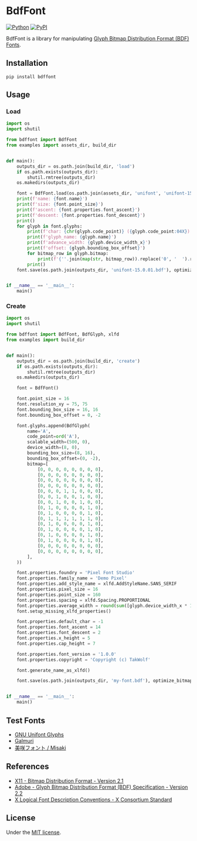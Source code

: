 # BdfFont

[![Python](https://img.shields.io/badge/python-3.11-brightgreen)](https://www.python.org)
[![PyPI](https://img.shields.io/pypi/v/bdffont)](https://pypi.org/project/bdffont/)

BdfFont is a library for manipulating [Glyph Bitmap Distribution Format (BDF) Fonts](https://en.wikipedia.org/wiki/Glyph_Bitmap_Distribution_Format).

## Installation

```shell
pip install bdffont
```

## Usage

### Load

```python
import os
import shutil

from bdffont import BdfFont
from examples import assets_dir, build_dir


def main():
    outputs_dir = os.path.join(build_dir, 'load')
    if os.path.exists(outputs_dir):
        shutil.rmtree(outputs_dir)
    os.makedirs(outputs_dir)

    font = BdfFont.load(os.path.join(assets_dir, 'unifont', 'unifont-15.1.05.bdf'))
    print(f'name: {font.name}')
    print(f'size: {font.point_size}')
    print(f'ascent: {font.properties.font_ascent}')
    print(f'descent: {font.properties.font_descent}')
    print()
    for glyph in font.glyphs:
        print(f'char: {chr(glyph.code_point)} ({glyph.code_point:04X})')
        print(f'glyph_name: {glyph.name}')
        print(f'advance_width: {glyph.device_width_x}')
        print(f'offset: {glyph.bounding_box_offset}')
        for bitmap_row in glyph.bitmap:
            print(f'{''.join(map(str, bitmap_row)).replace('0', '  ').replace('1', '██')}*')
        print()
    font.save(os.path.join(outputs_dir, 'unifont-15.0.01.bdf'), optimize_bitmap=True)


if __name__ == '__main__':
    main()
```

### Create

```python
import os
import shutil

from bdffont import BdfFont, BdfGlyph, xlfd
from examples import build_dir


def main():
    outputs_dir = os.path.join(build_dir, 'create')
    if os.path.exists(outputs_dir):
        shutil.rmtree(outputs_dir)
    os.makedirs(outputs_dir)

    font = BdfFont()

    font.point_size = 16
    font.resolution_xy = 75, 75
    font.bounding_box_size = 16, 16
    font.bounding_box_offset = 0, -2

    font.glyphs.append(BdfGlyph(
        name='A',
        code_point=ord('A'),
        scalable_width=(500, 0),
        device_width=(8, 0),
        bounding_box_size=(8, 16),
        bounding_box_offset=(0, -2),
        bitmap=[
            [0, 0, 0, 0, 0, 0, 0, 0],
            [0, 0, 0, 0, 0, 0, 0, 0],
            [0, 0, 0, 0, 0, 0, 0, 0],
            [0, 0, 0, 0, 0, 0, 0, 0],
            [0, 0, 0, 1, 1, 0, 0, 0],
            [0, 0, 1, 0, 0, 1, 0, 0],
            [0, 0, 1, 0, 0, 1, 0, 0],
            [0, 1, 0, 0, 0, 0, 1, 0],
            [0, 1, 0, 0, 0, 0, 1, 0],
            [0, 1, 1, 1, 1, 1, 1, 0],
            [0, 1, 0, 0, 0, 0, 1, 0],
            [0, 1, 0, 0, 0, 0, 1, 0],
            [0, 1, 0, 0, 0, 0, 1, 0],
            [0, 1, 0, 0, 0, 0, 1, 0],
            [0, 0, 0, 0, 0, 0, 0, 0],
            [0, 0, 0, 0, 0, 0, 0, 0],
        ],
    ))

    font.properties.foundry = 'Pixel Font Studio'
    font.properties.family_name = 'Demo Pixel'
    font.properties.add_style_name = xlfd.AddStyleName.SANS_SERIF
    font.properties.pixel_size = 16
    font.properties.point_size = 160
    font.properties.spacing = xlfd.Spacing.PROPORTIONAL
    font.properties.average_width = round(sum([glyph.device_width_x * 10 for glyph in font.glyphs]) / len(font.glyphs))
    font.setup_missing_xlfd_properties()

    font.properties.default_char = -1
    font.properties.font_ascent = 14
    font.properties.font_descent = 2
    font.properties.x_height = 5
    font.properties.cap_height = 7

    font.properties.font_version = '1.0.0'
    font.properties.copyright = 'Copyright (c) TakWolf'

    font.generate_name_as_xlfd()

    font.save(os.path.join(outputs_dir, 'my-font.bdf'), optimize_bitmap=True)


if __name__ == '__main__':
    main()
```

## Test Fonts

- [GNU Unifont Glyphs](https://unifoundry.com/unifont/index.html)
- [Galmuri](https://github.com/quiple/galmuri)
- [美咲フォント / Misaki](https://littlelimit.net/misaki.htm)

## References

- [X11 - Bitmap Distribution Format - Version 2.1](https://www.x.org/docs/BDF/bdf.pdf)
- [Adobe - Glyph Bitmap Distribution Format (BDF) Specification - Version 2.2](https://adobe-type-tools.github.io/font-tech-notes/pdfs/5005.BDF_Spec.pdf)
- [X Logical Font Description Conventions - X Consortium Standard](https://www.x.org/releases/current/doc/xorg-docs/xlfd/xlfd.html)

## License

Under the [MIT license](LICENSE).
